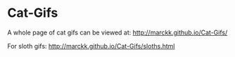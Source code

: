 # Cat-Gifs
A whole page of cat gifs can be viewed at: http://marckk.github.io/Cat-Gifs/

For sloth gifs: http://marckk.github.io/Cat-Gifs/sloths.html
